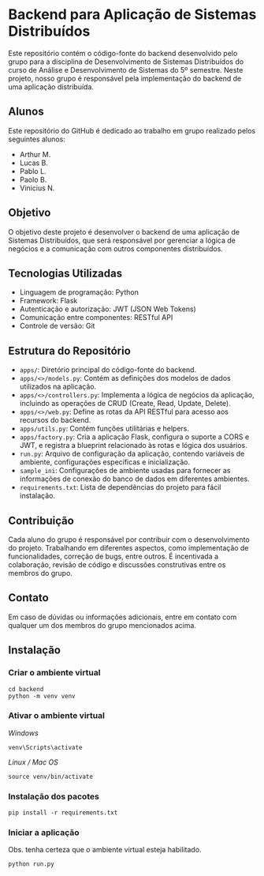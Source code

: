 # Backend para Aplicação de Sistemas Distribuídos

Este repositório contém o código-fonte do backend desenvolvido pelo grupo para a disciplina de Desenvolvimento de Sistemas Distribuídos do curso de Análise e Desenvolvimento de Sistemas do 5º semestre. Neste projeto, nosso grupo é responsável pela implementação do backend de uma aplicação distribuída.

## Alunos

Este repositório do GitHub é dedicado ao trabalho em grupo realizado pelos seguintes alunos:

- Arthur M.
- Lucas B.
- Pablo L.
- Paolo B.
- Vinicius N.

## Objetivo

O objetivo deste projeto é desenvolver o backend de uma aplicação de Sistemas Distribuídos, que será responsável por gerenciar a lógica de negócios e a comunicação com outros componentes distribuídos.

## Tecnologias Utilizadas

- Linguagem de programação: Python
- Framework: Flask
- Autenticação e autorização: JWT (JSON Web Tokens)
- Comunicação entre componentes: RESTful API
- Controle de versão: Git

## Estrutura do Repositório

- `apps/`: Diretório principal do código-fonte do backend.
- `apps/<>/models.py`: Contém as definições dos modelos de dados utilizados na aplicação.
- `apps/<>/controllers.py`: Implementa a lógica de negócios da aplicação, incluindo as operações de CRUD (Create, Read, Update, Delete).
- `apps/<>/web.py`: Define as rotas da API RESTful para acesso aos recursos do backend.
- `apps/utils.py`: Contém funções utilitárias e helpers.
- `apps/factory.py`: Cria a aplicação Flask, configura o suporte a CORS e JWT, e registra a blueprint relacionado às rotas e lógica dos usuários.
- `run.py`: Arquivo de configuração da aplicação, contendo variáveis de ambiente, configurações específicas e inicialização.
- `sample_ini`: Configurações de ambiente usadas para fornecer as informações de conexão do banco de dados em diferentes ambientes.
- `requirements.txt`: Lista de dependências do projeto para fácil instalação.

## Contribuição

Cada aluno do grupo é responsável por contribuir com o desenvolvimento do projeto. Trabalhando em diferentes aspectos, como implementação de funcionalidades, correção de bugs, entre outros. É incentivada a colaboração, revisão de código e discussões construtivas entre os membros do grupo.

## Contato

Em caso de dúvidas ou informações adicionais, entre em contato com qualquer um dos membros do grupo mencionados acima.

## Instalação

### Criar o ambiente virtual
```
cd backend
python -m venv venv
```

### Ativar o ambiente virtual

*Windows*
```
venv\Scripts\activate
```
*Linux / Mac OS*
```
source venv/bin/activate
```

### Instalação dos pacotes
```
pip install -r requirements.txt
```

### Iniciar a aplicação

Obs. tenha certeza que o ambiente virtual esteja habilitado.

```
python run.py
```
